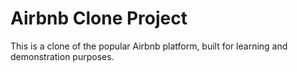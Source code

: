 # Airbnb Clone Project

This is a clone of the popular Airbnb platform, built for learning and demonstration purposes.

